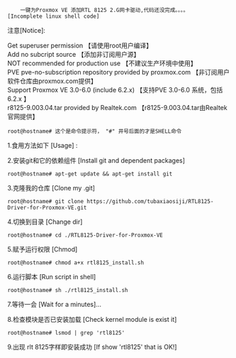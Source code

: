 
        一键为Proxmox VE 添加RTL 8125 2.G网卡驱动,代码还没完成。。。。       [Incomplete linux shell code]          
   
注意[Notice]:           
              
Get superuser permission 【请使用root用户编译】                   
Add no subcript source 【添加非订阅用户源】     
NOT recommended for production use 【不建议生产环境中使用】                  
PVE pve-no-subscription repository provided by proxmox.com 【非订阅用户软件仓库由proxmox.com提供】   
Support Proxmox VE 3.0-6.0 (include 6.2.x) 【支持PVE 3.0-6.0 系统，包括6.2.x 】                                  
r8125-9.003.04.tar provided by Realtek.com 【r8125-9.003.04.tar由Realtek官网提供】

	root@hostname# 这个是命令提示符， "#" 井号后面的才是SHELL命令
                		
1.食用方法如下 [Usage] :  
		

2.安装git和它的依赖组件  [Install git and dependent packages] 

	root@hostname# apt-get update && apt-get install git  

3.克隆我的仓库  [Clone my .git]

	root@hostname# git clone https://github.com/tubaxiaosiji/RTL8125-Driver-for-Proxmox-VE.git  

4.切换到目录	  [Change dir]   

	root@hostname# cd ./RTL8125-Driver-for-Proxmox-VE  

5.赋予运行权限   [Chmod]   

	root@hostname# chmod a+x rtl8125_install.sh  

6.运行脚本    [Run script in shell]   

	root@hostname# sh ./rtl8125_install.sh  

7.等待一会   [Wait for a minutes]...  



8.检查模块是否已安装加载   [Check kernel module is exist it]   

	root@hostname# lsmod | grep 'rtl8125'   
	

9.出现 rlt 8125字样即安装成功   [If show 'rtl8125' that is OK!]

